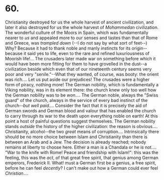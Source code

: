 # 60.

Christianity destroyed for us the whole harvest of ancient civilization,
and later it also destroyed for us the whole harvest of _Mohammedan_
civilization. The wonderful culture of the Moors in Spain, which was
fundamentally nearer to _us_ and appealed more to our senses and tastes
than that of Rome and Greece, was _trampled down_ (--I do not say by
what sort of feet--) Why? Because it had to thank noble and manly
instincts for its origin--because it said yes to life, even to the rare
and refined luxuriousness of Moorish life!... The crusaders later made
war on something before which it would have been more fitting for them
to have grovelled in the dust--a civilization beside which even that of
our nineteenth century seems very poor and very "senile."--What they
wanted, of course, was booty: the orient was rich.... Let us put aside
our prejudices! The crusades were a higher form of piracy, nothing more!
The German nobility, which is fundamentally a Viking nobility, was in
its element there: the church knew only too well how the German nobility
was to be _won_.... The German noble, always the "Swiss guard" of the
church, always in the service of every bad instinct of the church--_but
well paid_.... Consider the fact that it is precisely the aid of German
swords and German blood and valour that has enabled the church to carry
through its war to the death upon everything noble on earth! At this
point a host of painful questions suggest themselves. The German
nobility stands _outside_ the history of the higher civilization: the
reason is obvious.... Christianity, alcohol--the two _great_ means of
corruption.... Intrinsically there should be no more choice between
Islam and Christianity than there is between an Arab and a Jew. The
decision is already reached; nobody remains at liberty to choose here.
Either a man is a Chandala or he is not.... "War to the knife with Rome!
Peace and friendship with Islam!": this was the feeling, this was the
_act_, of that great free spirit, that genius among German emperors,
Frederick II. What! must a German first be a genius, a free spirit,
before he can feel _decently_? I can't make out how a German could ever
feel _Christian_....


